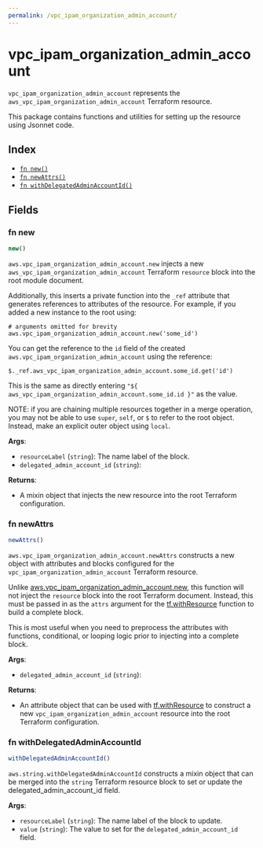 ```yaml
---
permalink: /vpc_ipam_organization_admin_account/
---
```


# vpc_ipam_organization_admin_account

`vpc_ipam_organization_admin_account` represents the `aws_vpc_ipam_organization_admin_account` Terraform resource.



This package contains functions and utilities for setting up the resource using Jsonnet code.


## Index

* [`fn new()`](#fn-new)
* [`fn newAttrs()`](#fn-newattrs)
* [`fn withDelegatedAdminAccountId()`](#fn-withdelegatedadminaccountid)

## Fields

### fn new

```ts
new()
```


`aws.vpc_ipam_organization_admin_account.new` injects a new `aws_vpc_ipam_organization_admin_account` Terraform `resource`
block into the root module document.

Additionally, this inserts a private function into the `_ref` attribute that generates references to attributes of the
resource. For example, if you added a new instance to the root using:

    # arguments omitted for brevity
    aws.vpc_ipam_organization_admin_account.new('some_id')

You can get the reference to the `id` field of the created `aws.vpc_ipam_organization_admin_account` using the reference:

    $._ref.aws_vpc_ipam_organization_admin_account.some_id.get('id')

This is the same as directly entering `"${ aws_vpc_ipam_organization_admin_account.some_id.id }"` as the value.

NOTE: if you are chaining multiple resources together in a merge operation, you may not be able to use `super`, `self`,
or `$` to refer to the root object. Instead, make an explicit outer object using `local`.

**Args**:
  - `resourceLabel` (`string`): The name label of the block.
  - `delegated_admin_account_id` (`string`): 

**Returns**:
- A mixin object that injects the new resource into the root Terraform configuration.


### fn newAttrs

```ts
newAttrs()
```


`aws.vpc_ipam_organization_admin_account.newAttrs` constructs a new object with attributes and blocks configured for the `vpc_ipam_organization_admin_account`
Terraform resource.

Unlike [aws.vpc_ipam_organization_admin_account.new](#fn-new), this function will not inject the `resource`
block into the root Terraform document. Instead, this must be passed in as the `attrs` argument for the
[tf.withResource](https://github.com/tf-libsonnet/core/tree/main/docs#fn-withresource) function to build a complete block.

This is most useful when you need to preprocess the attributes with functions, conditional, or looping logic prior to
injecting into a complete block.

**Args**:
  - `delegated_admin_account_id` (`string`): 

**Returns**:
  - An attribute object that can be used with [tf.withResource](https://github.com/tf-libsonnet/core/tree/main/docs#fn-withresource) to construct a new `vpc_ipam_organization_admin_account` resource into the root Terraform configuration.


### fn withDelegatedAdminAccountId

```ts
withDelegatedAdminAccountId()
```

`aws.string.withDelegatedAdminAccountId` constructs a mixin object that can be merged into the `string`
Terraform resource block to set or update the delegated_admin_account_id field.



**Args**:
  - `resourceLabel` (`string`): The name label of the block to update.
  - `value` (`string`): The value to set for the `delegated_admin_account_id` field.
